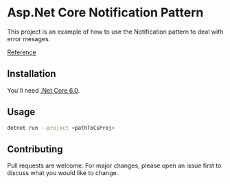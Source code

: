 # Asp.Net Core Notification Pattern

This project is an example of how to use the Notification pattern to deal with error mesages.

[Reference](https://martinfowler.com/eaaDev/Notification.html)

## Installation

You`ll need [.Net Core 6.0](https://dotnet.microsoft.com/en-us/download).

## Usage

```bash
dotnet run --project <pathToCsProj>
```

## Contributing

Pull requests are welcome. For major changes, please open an issue first to discuss what you would like to change.
